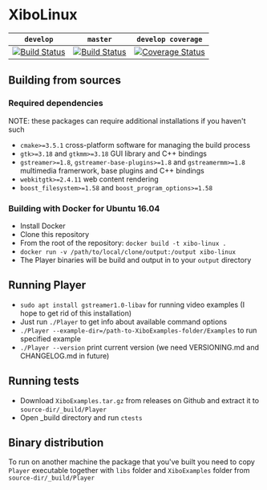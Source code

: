 # XiboLinux

| `develop` | `master` | `develop coverage` |
|--------|--------|--------|
| [![Build Status](https://travis-ci.org/Stivius/XiboLinuxStack.svg?branch=develop)](https://travis-ci.org/Stivius/XiboLinuxStack) | [![Build Status](https://travis-ci.org/Stivius/XiboLinuxStack.svg?branch=master)](https://travis-ci.org/Stivius/XiboLinuxStack) | [![Coverage Status](https://codecov.io/gh/Stivius/XiboLinuxStack/branch/develop/graph/badge.svg)](https://codecov.io/gh/Stivius/XiboLinuxStack/branch/develop)|

## Building from sources

### Required dependencies
NOTE: these packages can require additional installations if you haven't such
- `cmake>=3.5.1` cross-platform software for managing the build process
- `gtk>=3.18` and `gtkmm>=3.18` GUI library and C++ bindings
- `gstreamer>=1.8`, `gstreamer-base-plugins>=1.8` and `gstreamermm>=1.8` multimedia framerwork, base plugins and C++ bindings
- `webkitgtk>=2.4.11` web content rendering
- `boost_filesystem>=1.58` and `boost_program_options>=1.58`

### Building with Docker for Ubuntu 16.04
- Install Docker
- Clone this repository
- From the root of the repository: `docker build -t xibo-linux .`
- `docker run -v /path/to/local/clone/output:/output xibo-linux`
- The Player binaries will be build and output in to your `output` directory

## Running Player
- `sudo apt install gstreamer1.0-libav` for running video examples (I hope to get rid of this installation)
- Just run `./Player` to get info about available command options
- `./Player --example-dir=/path-to-XiboExamples-folder/Examples` to run specified example
- `./Player --version` print current version (we need VERSIONING.md and CHANGELOG.md in future)

## Running tests
- Download `XiboExamples.tar.gz` from releases on Github and extract it to `source-dir/_build/Player`
- Open _build directory and run `ctests`

## Binary distribution
To run on another machine the package that you've built you need to copy `Player` executable together with `libs` folder and `XiboExamples` folder from `source-dir/_build/Player`
